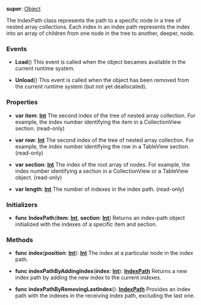 **super**: [Object](Object.md)

The IndexPath class represents the path to a specific node in a tree of nested array collections. Each index in an index path represents the index into an array of children from one node in the tree to another, deeper, node.

### Events

* **Load**()
This event is called when the object becames available in the current runtime system.

* **Unload**()
This event is called when the object has been removed from the current runtime system (but not yet deallocated).



### Properties

* **var** **item**: **[Int](../gravity/types.md)**
The second index of the tree of nested array collection. For example, the index number identifying the item in a CollectionView section. \(read-only\)

* **var** **row**: **[Int](../gravity/types.md)**
The second index of the tree of nested array collection. For example, the index number identifying the row in a TableView section. \(read-only\)

* **var** **section**: **[Int](../gravity/types.md)**
The index of the root array of nodes. For example, the index number identifying a section in a CollectionView or a TableView object. \(read-only\)

* **var** **length**: **[Int](../gravity/types.md)**
The number of indexes in the index path. \(read-only\)



### Initializers

* **func** **IndexPath**(**item**: <strong>[Int](../gravity/types.md)</strong>, **section**: <strong>[Int](../gravity/types.md)</strong>)
Returns an index-path object initialized with the indexes of a specific item and section.



### Methods

* **func** **index**(**position**: <strong>[Int](../gravity/types.md)</strong>): <strong>[Int](../gravity/types.md)</strong> 
The index at a particular node in the index path.

* **func** **indexPathByAddingIndex**(**index**: <strong>[Int](../gravity/types.md)</strong>): <strong>[IndexPath](IndexPath.md)</strong> 
Returns a new index path by adding the new index to the current indexes.

* **func** **indexPathByRemovingLastIndex**(): <strong>[IndexPath](IndexPath.md)</strong> 
Provides an index path with the indexes in the receiving index path, excluding the last one.





